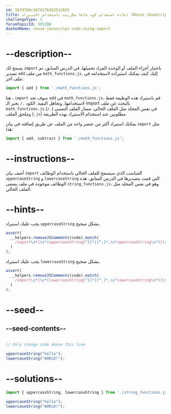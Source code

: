 ```yaml
---
id: 587d7b8c367417b2b2512b55
title: إعادة استخدام كود جافا سكريبت باستخدام الاستيراد (Reuse JavaScript Code Using import)
challengeType: 1
forumTopicId: 301208
dashedName: reuse-javascript-code-using-import
---
```


# --description--

يسمح لك `import` باختيار أجزاء الملف أو الوحدة المراد تحميلها. في الدرس السابق، تم تصدير `add` من ملف `math_functions.js`. إليك كيف يمكنك استيراده لاستخدامه في ملف آخر:

```js
import { add } from './math_functions.js';
```

هنا ، `import` سوف تجد `add` في `math_functions.js`، قم باستيراد هذه الوظيفة فقط لاستخدامها، وتجاهل البقية. الكود `./` يخبر الـ import بالبحث عن ملف `math_functions.js` في نفس المجلد مثل الملف الحالي. مسار الملف النسبي (`./`) وملحق الملف (`.js`) مطلوبين عند استخدام الاستيراد بهذه الطريقة.

يمكنك استيراد أكثر من عنصر واحد من الملف عن طريق إضافته في بيان `import` مثل هذا:

```js
import { add, subtract } from './math_functions.js';
```

# --instructions--

أضف بيان `import` المناسب الذي سيسمح للملف الحالي باستخدام الوظائف `uppercaseString` و `lowercaseString` التي قمت بتصديرها في الدرس السابق. هذه الوظائف موجودة في ملف يسمى `string_functions.js`، وهو في نفس المجلد مثل الملف الحالي.

# --hints--

يجب عليك استيراد `uppercaseString` بشكل صحيح.

```js
assert(
  __helpers.removeJSComments(code).match(
    /import\s*{\s*(uppercaseString[^}]*|[^,]*,\s*uppercaseString\s*)}\s+from\s+('|")\.\/string_functions\.js\2/g
  )
);
```

يجب عليك استيراد `lowercaseString` بشكل صحيح.

```js
assert(
  __helpers.removeJSComments(code).match(
    /import\s*{\s*(lowercaseString[^}]*|[^,]*,\s*lowercaseString\s*)}\s+from\s+('|")\.\/string_functions\.js\2/g
  )
);
```

# --seed--

## --seed-contents--

```js

// Only change code above this line

uppercaseString("hello");
lowercaseString("WORLD!");
```

# --solutions--

```js
import { uppercaseString, lowercaseString } from './string_functions.js';

uppercaseString("hello");
lowercaseString("WORLD!");
```
